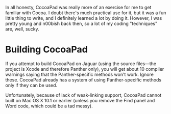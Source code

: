 In all honesty, CocoaPad was really more of an exercise for me to get familiar with Cocoa. I doubt there's much practical use for it, but it was a fun little thing to write, and I definitely learned a lot by doing it. However, I was pretty young and n00bish back then, so a lot of my coding "techniques" are, well, sucky.

Building CocoaPad
=================

If you attempt to build CocoaPad on Jaguar (using the source files—the project is Xcode and therefore Panther only), you will get about 10 compiler warnings saying that the Panther-specific methods won't work. Ignore these. CocoaPad already has a system of using Panther-specific methods only if they can be used.

Unfortunately, because of lack of weak-linking support, CocoaPad cannot built on Mac OS X 10.1 or earlier (unless you remove the Find panel and Word code, which could be a tad messy).
